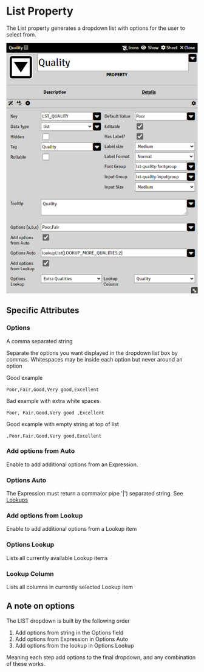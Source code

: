 # List Property

The List property generates a dropdown list with options for the user to select from.

![](resources/property_list_basic.png)

## Specific Attributes

### Options

A comma separated string

Separate the options you want displayed in the dropdown list box by commas.
Whitespaces may be inside each option but never around an option

Good example

```
Poor,Fair,Good,Very good,Excellent
```

Bad example with extra white spaces

```
Poor, Fair,Good,Very good ,Excellent
```

Good example  with empty string at top of list

```
,Poor,Fair,Good,Very good,Excellent
```

### Add options from Auto

Enable to add additional options from an Expression. 

### Options Auto

The Expression must return a comma(or pipe '|') separated string. See [Lookups](lookups.md)

### Add options from Lookup

Enable to add additional options from a Lookup item

### Options Lookup

Lists all currently available Lookup items

### Lookup Column

Lists all columns in currently selected Lookup item

## A note on options

The LIST dropdown is built by the following order

1. Add options from string in the Options field
2. Add options from Expression in Options Auto
3. Add options from the lookup in Options Lookup

Meaning each step add options to the final dropdown, and any combination of these works.

